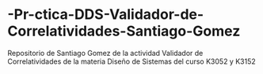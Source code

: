 # -Pr-ctica-DDS-Validador-de-Correlatividades-Santiago-Gomez
Repositorio de Santiago Gomez de la actividad Validador de Correlatividades de la materia Diseño de Sistemas del curso K3052 y K3152
